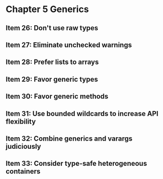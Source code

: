 
# Chapter 5 Generics

## Item 26: Don't use raw types

## Item 27: Eliminate unchecked warnings

## Item 28: Prefer lists to arrays

## Item 29: Favor generic types

## Item 30: Favor generic methods

## Item 31: Use bounded wildcards to increase API flexibility

## Item 32: Combine generics and varargs judiciously

## Item 33: Consider type-safe heterogeneous containers
